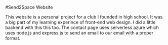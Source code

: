 #Send2Space Website

This website is a personal project for a club I founded in high school. It was a big part of my learning experince of front-end web design. I did a little backend with this this too. The contact page uses serverless azure which uses node.js and express.js to send an email to our email with a proper format.